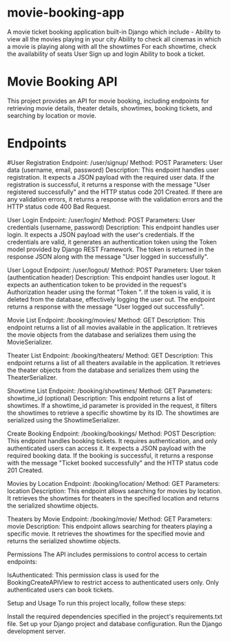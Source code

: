 # movie-booking-app
A movie ticket booking application built-in Django which include - Ability to view all the movies playing in your city Ability to check all cinemas in which a movie is playing along with all the showtimes For each showtime, check the availability of seats User Sign up and login  Ability to book a ticket.

<h1>Movie Booking API</h1>
This project provides an API for movie booking, including endpoints for retrieving movie details, theater details, showtimes, booking tickets, and searching by location or movie.

<h1>Endpoints</h1>

#User Registration
Endpoint: /user/signup/
Method: POST
Parameters: User data (username, email, password)
Description: This endpoint handles user registration. It expects a JSON payload with the required user data. If the registration is successful, it returns a response with the message "User registered successfully" and the HTTP status code 201 Created. If there are any validation errors, it returns a response with the validation errors and the HTTP status code 400 Bad Request.

User Login
Endpoint: /user/login/
Method: POST
Parameters: User credentials (username, password)
Description: This endpoint handles user login. It expects a JSON payload with the user's credentials. If the credentials are valid, it generates an authentication token using the Token model provided by Django REST Framework. The token is returned in the response JSON along with the message "User logged in successfully".

User Logout
Endpoint: /user/logout/
Method: POST
Parameters: User token (authentication header)
Description: This endpoint handles user logout. It expects an authentication token to be provided in the request's Authorization header using the format "Token <token>". If the token is valid, it is deleted from the database, effectively logging the user out. The endpoint returns a response with the message "User logged out successfully".
  

Movie List
Endpoint: /booking/movies/
Method: GET
Description: This endpoint returns a list of all movies available in the application. It retrieves the movie objects from the database and serializes them using the MovieSerializer.

Theater List
Endpoint: /booking/theaters/
Method: GET
Description: This endpoint returns a list of all theaters available in the application. It retrieves the theater objects from the database and serializes them using the TheaterSerializer.

Showtime List
Endpoint: /booking/showtimes/
Method: GET
Parameters: showtime_id (optional)
Description: This endpoint returns a list of showtimes. If a showtime_id parameter is provided in the request, it filters the showtimes to retrieve a specific showtime by its ID. The showtimes are serialized using the ShowtimeSerializer.

Create Booking
Endpoint: /booking/bookings/
Method: POST
Description: This endpoint handles booking tickets. It requires authentication, and only authenticated users can access it. It expects a JSON payload with the required booking data. If the booking is successful, it returns a response with the message "Ticket booked successfully" and the HTTP status code 201 Created.

Movies by Location
Endpoint: /booking/location/
Method: GET
Parameters: location
Description: This endpoint allows searching for movies by location. It retrieves the showtimes for theaters in the specified location and returns the serialized showtime objects.

Theaters by Movie
Endpoint: /booking/movie/
Method: GET
Parameters: movie
Description: This endpoint allows searching for theaters playing a specific movie. It retrieves the showtimes for the specified movie and returns the serialized showtime objects.

Permissions
The API includes permissions to control access to certain endpoints:

IsAuthenticated: This permission class is used for the BookingCreateAPIView to restrict access to authenticated users only. Only authenticated users can book tickets.

Setup and Usage
To run this project locally, follow these steps:

Install the required dependencies specified in the project's requirements.txt file.
Set up your Django project and database configuration.
Run the Django development server.
